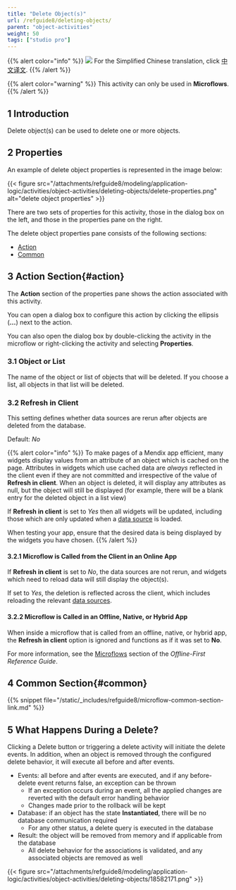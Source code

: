 ```yaml
---
title: "Delete Object(s)"
url: /refguide8/deleting-objects/
parent: "object-activities"
weight: 50
tags: ["studio pro"]
---
```


{{% alert color="info" %}}
<img src="/attachments/china.png" class="d-inline-block" /> For the Simplified Chinese translation, click [中文译文](https://cdn.mendix.tencent-cloud.com/documentation/refguide8/deleting-objects.pdf).
{{% /alert %}}

{{% alert color="warning" %}}
This activity can only be used in **Microflows**.
{{% /alert %}}

## 1 Introduction

Delete object(s) can be used to delete one or more objects.

## 2 Properties

An example of delete object properties is represented in the image below:

{{< figure src="/attachments/refguide8/modeling/application-logic/activities/object-activities/deleting-objects/delete-properties.png" alt="delete object properties" >}}

There are two sets of properties for this activity, those in the dialog box on the left, and those in the properties pane on the right.

The delete object properties pane consists of the following sections:

* [Action](#action)
* [Common](#common)

## 3 Action Section{#action}

The **Action** section of the properties pane shows the action associated with this activity.

You can open a dialog box to configure this action by clicking the ellipsis (**…**) next to the action.

You can also open the dialog box by double-clicking the activity in the microflow or right-clicking the activity and selecting **Properties**.

### 3.1 Object or List

The name of the object or list of objects that will be deleted. If you choose a list, all objects in that list will be deleted.

### 3.2 Refresh in Client

This setting defines whether data sources are rerun after objects are deleted from the database.

Default: *No*

{{% alert color="info" %}}
To make pages of a Mendix app efficient, many widgets display values from an attribute of an object which is cached on the page. Attributes in widgets which use cached data are *always* reflected in the client even if they are not committed and irrespective of the value of **Refresh in client**. When an object is deleted, it will display any attributes as null, but the object will still be displayed (for example, there will be a blank entry for the deleted object in a list view) 

If **Refresh in client** is set to *Yes* then all widgets will be updated, including those which are only updated when a [data source](/refguide8/data-sources/) is loaded. 

When testing your app, ensure that the desired data is being displayed by the widgets you have chosen.
{{% /alert %}}

#### 3.2.1 Microflow is Called from the Client in an Online App

If **Refresh in client** is set to *No*, the data sources are not rerun, and widgets which need to reload data will still display the object(s).

If set to *Yes*, the deletion is reflected across the client, which includes reloading the relevant [data sources](/refguide8/data-sources/).

#### 3.2.2 Microflow is Called in an Offline, Native, or Hybrid App

When inside a microflow that is called from an offline, native, or hybrid app, the **Refresh in client** option is ignored and functions as if it was set to **No**.

For more information, see the [Microflows](/refguide8/offline-first/#microflows) section of the *Offline-First Reference Guide*.

## 4 Common Section{#common}

{{% snippet file="/static/_includes/refguide8/microflow-common-section-link.md" %}}

## 5 What Happens During a Delete?

Clicking a Delete button or triggering a delete activity will initiate the delete events. In addition, when an object is removed through the configured delete behavior, it will execute all before and after events.

* Events: all before and after events are executed, and if any before-delete event returns false, an exception can be thrown
	* If an exception occurs during an event, all the applied changes are reverted with the default error handling behavior
	* Changes made prior to the rollback will be kept
* Database: if an object has the state **Instantiated**, there will be no database communication required
	* For any other status, a delete query is executed in the database
* Result: the object will be removed from memory and if applicable from the database
	* All delete behavior for the associations is validated, and any associated objects are removed as well

{{< figure src="/attachments/refguide8/modeling/application-logic/activities/object-activities/deleting-objects/18582171.png" >}}
